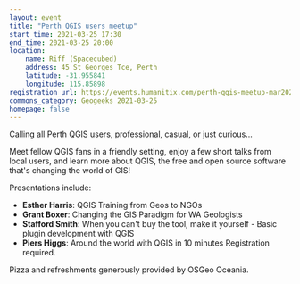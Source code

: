 ```yaml
---
layout: event
title: "Perth QGIS users meetup"
start_time: 2021-03-25 17:30
end_time: 2021-03-25 20:00
location:
    name: Riff (Spacecubed)
    address: 45 St Georges Tce, Perth
    latitude: -31.955841
    longitude: 115.85898
registration_url: https://events.humanitix.com/perth-qgis-meetup-mar2021
commons_category: Geogeeks 2021-03-25
homepage: false
---
```


Calling all Perth QGIS users, professional, casual, or just curious...

Meet fellow QGIS fans in a friendly setting, enjoy a few short talks from local users, and learn more about QGIS, the free and open source software that's changing the world of GIS!

Presentations include:

- **Esther Harris**: QGIS Training from Geos to NGOs
- **Grant Boxer**: Changing the GIS Paradigm for WA Geologists
- **Stafford Smith**: When you can't buy the tool, make it yourself - Basic plugin development with QGIS
- **Piers Higgs**: Around the world with QGIS in 10 minutes
Registration required.

Pizza and refreshments generously provided by OSGeo Oceania.
